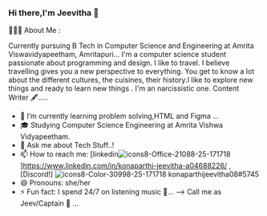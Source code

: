 ### Hi there,I'm Jeevitha 👋
👨🏻‍💻 About Me :

  Currently pursuing B Tech in Computer Science and Engineering at Amrita Viswavidyapeetham, Amritapuri...
  I'm a computer science student passionate about programming and design.
  I like to travel. I believe travelling gives you a new perspective to everything. You get to know a lot about the different cultures, the cuisines,     their       history.I like to explore new things and ready to learn new things .
  I'm an narcissistic one.
  Content Writer 🖋..... 

- 🌱 I’m currently learning problem solving,HTML and Figma ...
- 🎓 Studying Computer Science Engineering at Amrita Vishwa Vidyapeetham.
- 💬 Ask me about Tech Stuff..!
- 📫 How to reach me: [linkedin![icons8-Office-21088-25-171718](https://user-images.githubusercontent.com/91887848/144000332-f943a737-8265-4477-af9e-2ff7f1ea1efa.png)
]https://www.linkedin.com/in/konaparthi-jeevitha-a04688226/ ,[Discord!] ![icons8-Color-30998-25-171718](https://user-images.githubusercontent.com/91887848/144000427-f692802a-29cc-4def-965c-be8ae9fd9767.png)
konaparthijeevitha08#5745
- 😄 Pronouns: she/her
- ⚡ Fun fact: I spend 24/7 on listening music 🎵...
--> Call me as Jeev/Captain 🧢 ...
